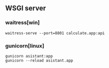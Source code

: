## WSGI server
### waitress[win]
```
waitress-serve --port=8801 calculate.app:api
```

### gunicorn[linux]
```
gunicorn asistant:app
gunicorn --reload asistant.app

```

